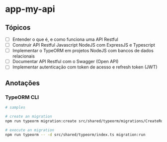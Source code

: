 # app-my-api

## Tópicos

- [ ] Entender o que é, e como funciona uma API Restful
- [ ] Construir API Restful Javascript NodeJS com ExpressJS e Typescript
- [ ] Implementar o TypeORM em projetos NodeJS com bancos de dados relacionais
- [ ] Documentar API Restful com o Swagger (Open API)
- [ ] Implementar autenticação com token de acesso e refresh token (JWT)

## Anotações

### TypeORM CLI

~~~bash
# samples

# create an migration
npm run typeorm migration:create src/shared/typeorm/migrations/CreateRolesTable

# execute an migration
npm run typeorm -- -d src/shared/typeorm/index.ts migration:run
~~~

